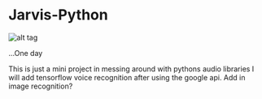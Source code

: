 # Jarvis-Python
![alt
tag](https://cdn.mobipicker.com/wp-content/uploads/2016/02/Morgan-Freeman.jpg?x22722)

...One day

This is just a mini project in messing around with pythons audio libraries
I will add tensorflow voice recognition after using the google api. Add in image recognition?
